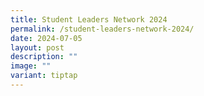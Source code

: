 ```yaml
---
title: Student Leaders Network 2024
permalink: /student-leaders-network-2024/
date: 2024-07-05
layout: post
description: ""
image: ""
variant: tiptap
---
```

